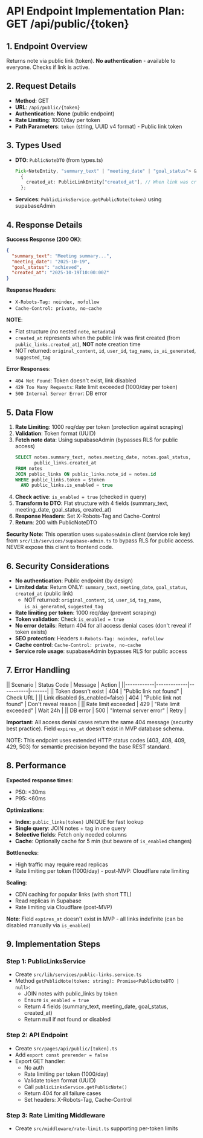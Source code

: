 # API Endpoint Implementation Plan: GET /api/public/{token}

## 1. Endpoint Overview

Returns note via public link (token). **No authentication** - available to everyone. Checks if link is active.

## 2. Request Details

- **Method**: GET
- **URL**: `/api/public/{token}`
- **Authentication**: **None** (public endpoint)
- **Rate Limiting**: 1000/day per token
- **Path Parameters**: `token` (string, UUID v4 format) - Public link token

## 3. Types Used

- **DTO**: `PublicNoteDTO` (from types.ts)
  ```typescript
  Pick<NoteEntity, "summary_text" | "meeting_date" | "goal_status"> &
    {
      created_at: PublicLinkEntity["created_at"], // When link was created
    };
  ```
- **Services**: `PublicLinksService.getPublicNote(token)` using supabaseAdmin

## 4. Response Details

**Success Response (200 OK)**:

```json
{
  "summary_text": "Meeting summary...",
  "meeting_date": "2025-10-19",
  "goal_status": "achieved",
  "created_at": "2025-10-19T10:00:00Z"
}
```

**Response Headers**:

- `X-Robots-Tag: noindex, nofollow`
- `Cache-Control: private, no-cache`

**NOTE**:

- Flat structure (no nested `note`, `metadata`)
- `created_at` represents when the public link was first created (from `public_links.created_at`), **NOT** note creation time
- NOT returned: `original_content`, `id`, `user_id`, `tag_name`, `is_ai_generated`, `suggested_tag`

**Error Responses**:

- `404 Not Found`: Token doesn't exist, link disabled
- `429 Too Many Requests`: Rate limit exceeded (1000/day per token)
- `500 Internal Server Error`: DB error

## 5. Data Flow

1. **Rate Limiting**: 1000 req/day per token (protection against scraping)
2. **Validation**: Token format (UUID)
3. **Fetch note data**: Using supabaseAdmin (bypasses RLS for public access)
   ```sql
   SELECT notes.summary_text, notes.meeting_date, notes.goal_status,
          public_links.created_at
   FROM notes
   JOIN public_links ON public_links.note_id = notes.id
   WHERE public_links.token = $token
     AND public_links.is_enabled = true
   ```
4. **Check active**: `is_enabled = true` (checked in query)
5. **Transform to DTO**: Flat structure with 4 fields (summary_text, meeting_date, goal_status, created_at)
6. **Response Headers**: Set X-Robots-Tag and Cache-Control
7. **Return**: 200 with PublicNoteDTO

**Security Note**: This operation uses `supabaseAdmin` client (service role key) from `src/lib/services/supabase-admin.ts` to bypass RLS for public access. NEVER expose this client to frontend code.

## 6. Security Considerations

- **No authentication**: Public endpoint (by design)
- **Limited data**: Return ONLY: `summary_text`, `meeting_date`, `goal_status`, `created_at` (public link)
  - NOT returned: `original_content`, `id`, `user_id`, `tag_name`, `is_ai_generated`, `suggested_tag`
- **Rate limiting per token**: 1000 req/day (prevent scraping)
- **Token validation**: Check `is_enabled = true`
- **No error details**: Return 404 for all access denial cases (don't reveal if token exists)
- **SEO protection**: Headers `X-Robots-Tag: noindex, nofollow`
- **Cache control**: `Cache-Control: private, no-cache`
- **Service role usage**: supabaseAdmin bypasses RLS for public access

## 7. Error Handling

|| Scenario | Status Code | Message | Action |
||------------|-------------|-----------|-------|
|| Token doesn't exist | 404 | "Public link not found" | Check URL |
|| Link disabled (is_enabled=false) | 404 | "Public link not found" | Don't reveal reason |
|| Rate limit exceeded | 429 | "Rate limit exceeded" | Wait 24h |
|| DB error | 500 | "Internal server error" | Retry |

**Important**: All access denial cases return the same 404 message (security best practice). Field `expires_at` doesn't exist in MVP database schema.

NOTE: This endpoint uses extended HTTP status codes (403, 408, 409, 429, 503) for semantic precision beyond the base REST standard.

## 8. Performance

**Expected response times**:

- P50: <30ms
- P95: <60ms

**Optimizations**:

- **Index**: `public_links(token)` UNIQUE for fast lookup
- **Single query**: JOIN notes + tag in one query
- **Selective fields**: Fetch only needed columns
- **Cache**: Optionally cache for 5 min (but beware of `is_enabled` changes)

**Bottlenecks**:

- High traffic may require read replicas
- Rate limiting per token (1000/day) - post-MVP: Cloudflare rate limiting

**Scaling**:

- CDN caching for popular links (with short TTL)
- Read replicas in Supabase
- Rate limiting via Cloudflare (post-MVP)

**Note**: Field `expires_at` doesn't exist in MVP - all links indefinite (can be disabled manually via `is_enabled`)

## 9. Implementation Steps

### Step 1: PublicLinksService

- Create `src/lib/services/public-links.service.ts`
- Method `getPublicNote(token: string): Promise<PublicNoteDTO | null>`:
  - JOIN notes with public_links by token
  - Ensure `is_enabled = true`
  - Return 4 fields (summary_text, meeting_date, goal_status, created_at)
  - Return null if not found or disabled

### Step 2: API Endpoint

- Create `src/pages/api/public/[token].ts`
- Add `export const prerender = false`
- Export GET handler:
  - No auth
  - Rate limiting per token (1000/day)
  - Validate token format (UUID)
  - Call `publicLinksService.getPublicNote()`
  - Return 404 for all failure cases
  - Set headers: X-Robots-Tag, Cache-Control

### Step 3: Rate Limiting Middleware

- Create `src/middleware/rate-limit.ts` supporting per-token limits
